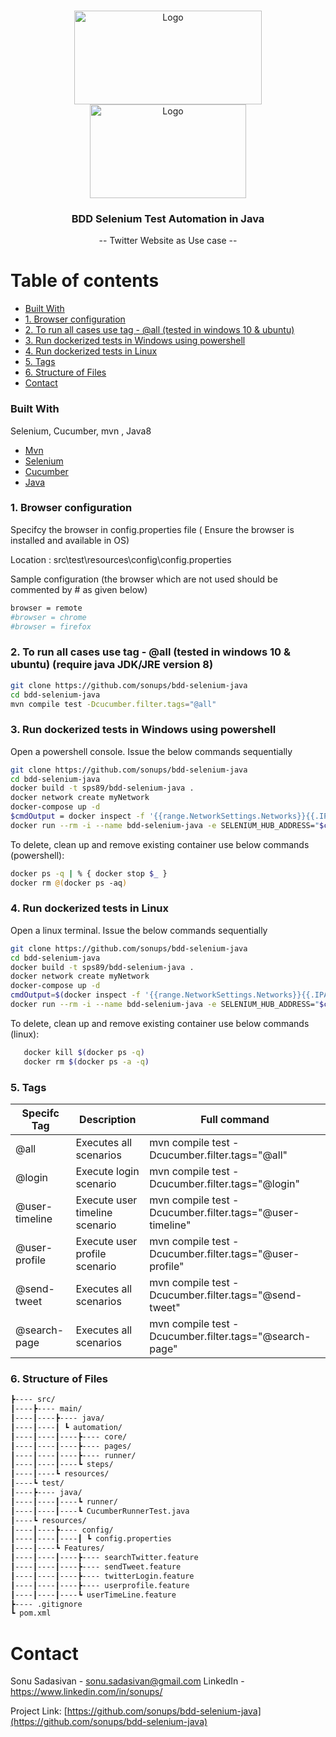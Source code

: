 <!-- PROJECT LOGO -->
<br />
<p align="center">
   <a href="https://github.com/sonups/bdd-selenium-java">
   <img src="https://media-exp1.licdn.com/dms/image/C5112AQHJpZqS4Bxncw/article-cover_image-shrink_423_752/0/1520185868869?e=1627516800&v=beta&t=daIxyIOsFQ8wt43fNjBT6FSnbxOC1az55hC10ae8HLw" alt="Logo" width="300" height="150">
      <img src="https://miro.medium.com/max/8642/1*iIXOmGDzrtTJmdwbn7cGMw.png" alt="Logo" width="250" height="150">
   </a>
   </p>
<h3 align="center">BDD Selenium Test Automation in Java</h3>
<p align="center">
  -- Twitter Website as Use case -- 
</p>

Table of contents
=================

<!--ts-->

  * [Built With](#built-with)
  * [1. Browser configuration](#1-browser-configuration)
  * [2. To run all cases use tag - @all (tested in windows 10 & ubuntu)](#2-to-run-all-cases-use-tag---all-tested-in-windows-10--ubuntu-require-java-jdkjre-version-8)
  * [3. Run dockerized tests in Windows using powershell](#3-run-dockerized-tests-in-windows-using-powershell)
  * [4. Run dockerized tests in Linux](#4-run-dockerized-tests-in-linux)
  * [5. Tags](#5-tags)
  * [6. Structure of Files](#6-structure-of-files)
  * [Contact](#contact)


### Built With

Selenium, Cucumber, mvn , Java8

* [Mvn](https://maven.apache.org/)
* [Selenium](https://www.selenium.dev/)
* [Cucumber](https://cucumber.io/)
* [Java](https://www.java.com/en/)


 ### 1. Browser configuration
 
Specifcy the browser in config.properties file ( Ensure the browser is installed and available in OS)

 Location : src\test\resources\config\config.properties
 
 Sample configuration (the browser which are not used should be commented by # as given below)
   ```sh
   browser = remote
   #browser = chrome
   #browser = firefox
   ```
   
### 2. To run all cases use tag - @all (tested in windows 10 & ubuntu) (require java JDK/JRE version 8)
   ```sh
   git clone https://github.com/sonups/bdd-selenium-java
   cd bdd-selenium-java
   mvn compile test -Dcucumber.filter.tags="@all"
   ```
### 3. Run dockerized tests in Windows using powershell
   Open a powershell console. Issue the below commands sequentially
   ```sh
   git clone https://github.com/sonups/bdd-selenium-java
   cd bdd-selenium-java
   docker build -t sps89/bdd-selenium-java .
   docker network create myNetwork
   docker-compose up -d
   $cmdOutput = docker inspect -f '{{range.NetworkSettings.Networks}}{{.IPAddress}}{{end}}' hub
   docker run --rm -i --name bdd-selenium-java -e SELENIUM_HUB_ADDRESS="$cmdOutput" --network="myNetwork" sps89/bdd-selenium-java
   ```
   
   To delete, clean up and remove existing container use below commands (powershell):
   ```sh
   docker ps -q | % { docker stop $_ }
   docker rm @(docker ps -aq)
   ```
   
### 4. Run dockerized tests in Linux 
   Open a linux terminal. Issue the below commands sequentially
   ```sh
   git clone https://github.com/sonups/bdd-selenium-java
   cd bdd-selenium-java
   docker build -t sps89/bdd-selenium-java .
   docker network create myNetwork
   docker-compose up -d
   cmdOutput=$(docker inspect -f '{{range.NetworkSettings.Networks}}{{.IPAddress}}{{end}}' hub)
   docker run --rm -i --name bdd-selenium-java -e SELENIUM_HUB_ADDRESS="$cmdOutput" --network="myNetwork" sps89/bdd-selenium-java
   ```
   
   To delete, clean up and remove existing container use below commands (linux):
   ```sh
      docker kill $(docker ps -q)
      docker rm $(docker ps -a -q)
   ```
### 5. Tags

| Specifc Tag    | Description                    | Full command                                             |
|----------------|--------------------------------|----------------------------------------------------------|
| @all           | Executes all scenarios         | mvn compile test -Dcucumber.filter.tags="@all"           |
| @login         | Execute login scenario         | mvn compile test -Dcucumber.filter.tags="@login"         |
| @user-timeline | Execute user timeline scenario | mvn compile test -Dcucumber.filter.tags="@user-timeline" |
| @user-profile  | Execute user profile scenario  | mvn compile test -Dcucumber.filter.tags="@user-profile"  |
| @send-tweet    | Executes all scenarios         | mvn compile test -Dcucumber.filter.tags="@send-tweet"    |
| @search-page   | Executes all scenarios         | mvn compile test -Dcucumber.filter.tags="@search-page"   |

 ### 6. Structure of Files 
   ```sh
┣---- src/
┃----┣---- main/
┃----┃----┣---- java/
┃----┃----┃ ┗ automation/
┃----┃----┃----┣---- core/
┃----┃----┃----┣---- pages/
┃----┃----┃----┣---- runner/
┃----┃----┃----┗ steps/
┃----┃----┗ resources/
┃----┗ test/
┃----┣---- java/
┃----┃----┃----┗ runner/
┃----┃----┃----┗ CucumberRunnerTest.java
┃----┗ resources/
┃----┃----┣---- config/
┃----┃----┃----┃ ┗ config.properties
┃----┃----┗ Features/
┃----┃----┃----┣---- searchTwitter.feature
┃----┃----┃----┣---- sendTweet.feature
┃----┃----┃----┣---- twitterLogin.feature
┃----┃----┃----┣---- userprofile.feature
┃----┃----┃----┗ userTimeLine.feature
┣---- .gitignore
┗ pom.xml

   ```
   
<!-- CONTACT -->
# Contact

Sonu Sadasivan - sonu.sadasivan@gmail.com
LinkedIn - https://www.linkedin.com/in/sonups/

Project Link: [https://github.com/sonups/bdd-selenium-java](https://github.com/sonups/bdd-selenium-java)


